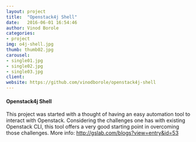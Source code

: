 ```yaml
---
layout: project
title:  "Openstack4j Shell"
date:   2016-06-01 16:54:46
author: Vinod Borole
categories:
- project
img: o4j-shell.jpg
thumb: thumb02.jpg
carousel:
- single01.jpg
- single02.jpg
- single03.jpg
client: 
website: https://github.com/vinodborole/openstack4j-shell
---
```


#### Openstack4j Shell
This project was started with a thought of having an easy automation tool to interact with Openstack. Considering the challenges one has with existing Openstack CLI, this tool offers a very good starting point in overcoming those challenges. More info: http://gslab.com/blogs?view=entry&id=53
